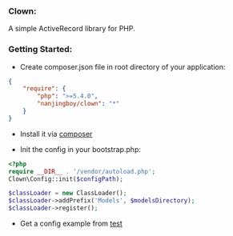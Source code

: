 ### Clown:

A simple ActiveRecord library for PHP.

### Getting Started:

* Create composer.json file in root directory of your application:

```json
{
    "require": {
        "php": ">=5.4.0",
        "nanjingboy/clown": "*"
    }
}
```
* Install it via [composer](https://getcomposer.org/doc/00-intro.md)

* Init the config in your bootstrap.php:

```php
<?php
require __DIR__ . '/vendor/autoload.php';
Clown\Config::init($configPath);

$classLoader = new ClassLoader();
$classLoader->addPrefix('Models', $modelsDirectory);
$classLoader->register();
```

* Get a config example from [test](https://github.com/nanjingboy/clown/tree/master/test/configs/test/clown.php)